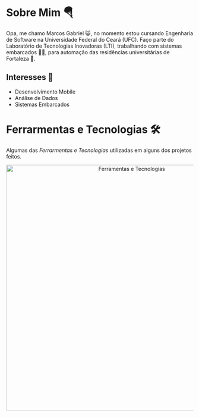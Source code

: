 # Sobre Mim 🪂

Opa, me chamo Marcos Gabriel 😺, no momento estou cursando Engenharia de Software na Universidade Federal do Ceará (UFC). Faço parte do Laboratório de Tecnologias Inovadoras (LTI), trabalhando com sistemas embarcados 🔌📡, para automação das residências universitárias de Fortaleza 🏡.

## Interesses 📘

- Desenvolvimento Mobile
- Análise de Dados 
- Sistemas Embarcados

# Ferrarmentas e Tecnologias 🛠

Algumas das *Ferrarmentas e Tecnologias* utilizadas em alguns dos projetos feitos.

<div align="center">
  <img width="660" alt="Ferramentas e Tecnologias" src="https://github.com/marcosgabriel-mm/marcosgabriel-mm/assets/87018862/181108ee-cda5-4bcf-8695-a47621095200">
</div>

<!--
![C++](https://img.shields.io/badge/C++-00599C?style=for-the-badge&logo=c%2B%2B&logoColor=white) 
![Python](https://img.shields.io/badge/Python-3776AB?style=for-the-badge&logo=python&logoColor=white)
![Dart](https://img.shields.io/badge/Dart-0175C2?style=for-the-badge&logo=d)
![Flutter](https://img.shields.io/badge/Flutter-009BE0?style=for-the-badge&logo=flutter&logoColor=white)
![Figma](https://img.shields.io/badge/Figma-F6C23D?style=for-the-badge&logo=figma&logoColor=white)
![Trello](https://img.shields.io/badge/Trello-104E8B?style=for-the-badge&logo=Trello&logoColor=white)
![MongoDB](https://img.shields.io/badge/MongoDB-43A047?style=for-the-badge&logo=mongodb&logoColor=white)
![Platform.io](https://img.shields.io/badge/Platform.io-007BFF?style=for-the-badge&logo=platform.io&logoColor=white)
![Arduino](https://img.shields.io/badge/Arduino-CC0000?style=for-the-badge&logo=Arduino&logoColor=white)
-->
